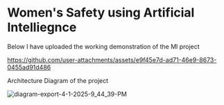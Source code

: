 # Women's Safety using Artificial Intelliegnce


Below I have uploaded the working demonstration of the Ml project


https://github.com/user-attachments/assets/e9f45e7d-ad71-46e9-8673-0455ad91d486



Architecture Diagram of the project



![diagram-export-4-1-2025-9_44_39-PM](https://github.com/user-attachments/assets/318c1cf7-607b-4fbd-b39a-f015c0f762ad)
